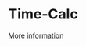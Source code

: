 # Time-Calc

<a href="https://davidng94.wordpress.com/2016/05/15/mot-so-cach-tinh-toan-lien-quan-den-thoi-gian/" target="_blank">More information</a>
